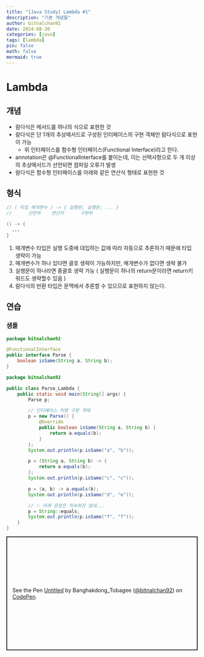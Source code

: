 ```yaml
---
title: "[Java Study] Lambda #1"
description: "기본 개념들"
author: bitnalchan92
date: 2024-08-30
categories: [java]
tags: [lambda]
pin: false
math: false
mermaid: true
---
```




# Lambda

## 개념

- 람다식은 메서드를 하나의 식으로 표현한 것
- 람다식은 단 1개의 추상메서드로 구성된 인터페이스의 구현 객체만 람다식으로 표현이 가능
  - 위 인터페이스를 함수형 인터페이스(Functional Interface)라고 한다.
- annotation은 @FunctionalInterface를 붙이는데, 이는 선택사항으로 두 개 이상의 추상메서드가 선언되면 컴파일 오류가 발생
- 람다식은 함수형 인터페이스를 아래와 같은 연산식 형태로 표현한 것



## 형식

```java
// ( 타입 매개변수 ) -> { 실행문; 실행문; ... }
//	    선언부    연산자      구현부

() -> {
  ...
}
```

1. 매개변수 타입은 실행 도중에 대입하는 값에 따라 자동으로 추론하기 때문에 타입 생략이 가능
2. 매개변수가 하나 있다면 괄호 생략이 가능하지만, 매개변수가 없다면 생략 불가
3. 실행문이 하나라면 중괄호 생략 가능 ( 실행문이 하나의 return문이라면 return키워드도 생략할수 있음 )
4. 람다식의 반환 타입은 문맥에서 추론할 수 있으므로 표현하지 않는다.



## 연습

### 샘플

```java
package bitnalchan92

@FunctionalInterface
public interface Parse { 
    boolean isSame(String a, String b);
}
```

```java
package bitnalchan92

public class Parse_Lambda {
    public static void main(String[] args) {
        Parse p;

        // 인터페이스 익명 구현 객체
        p = new Parse() {
            @Override
            public boolean isSame(String a, String b) {
                return a.equals(b);
            }
        };
        System.out.println(p.isSame("a", "b"));

        p = (String a, String b) -> {
            return a.equals(b);
        };
        System.out.println(p.isSame("c", "c"));

        p = (a, b) -> a.equals(b);
        System.out.println(p.isSame("d", "e"));

        // ✨ 아래 문장은 익숙하진 않네...
        p = String::equals;
        System.out.println(p.isSame("f", "f"));
    }
}
```



<p class="codepen" data-height="300" data-default-tab="html,result" data-slug-hash="ExBrJQR" data-pen-title="Untitled" data-user="bitnalchan92" style="height: 300px; box-sizing: border-box; display: flex; align-items: center; justify-content: center; border: 2px solid; margin: 1em 0; padding: 1em;">
  <span>See the Pen <a href="https://codepen.io/bitnalchan92/pen/ExBrJQR">
  Untitled</a> by Banghakdong_Tobagee (<a href="https://codepen.io/bitnalchan92">@bitnalchan92</a>)
  on <a href="https://codepen.io">CodePen</a>.</span>
</p>
<script async src="https://cpwebassets.codepen.io/assets/embed/ei.js"></script>

